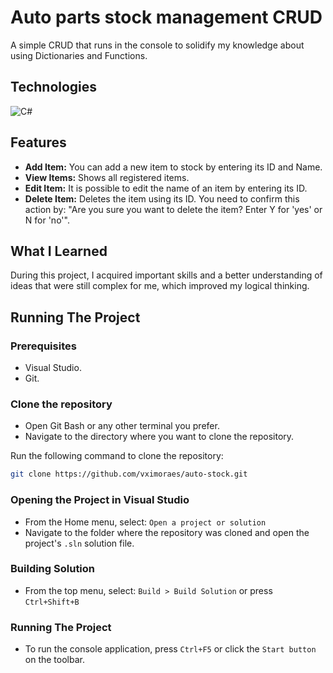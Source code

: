 # Auto parts stock management CRUD
A simple CRUD that runs in the console to solidify my knowledge about using Dictionaries and Functions.

## Technologies

![C#](https://img.shields.io/badge/c%23-%23239120.svg?style=for-the-badge&logo=csharp&logoColor=white)

## Features
- **Add Item:** You can add a new item to stock by entering its ID and Name.
- **View Items:** Shows all registered items.
- **Edit Item:** It is possible to edit the name of an item by entering its ID.
- **Delete Item:** Deletes the item using its ID. You need to confirm this action by: "Are you sure you want to delete the item? Enter Y for 'yes' or N for 'no'".

## What I Learned
During this project, I acquired important skills and a better understanding of ideas that were still complex for me, which improved my logical thinking.

## Running The Project
### Prerequisites
- Visual Studio.
- Git.

### Clone the repository
- Open Git Bash or any other terminal you prefer.
- Navigate to the directory where you want to clone the repository.

Run the following command to clone the repository:
```bash 
git clone https://github.com/vximoraes/auto-stock.git
```
### Opening the Project in Visual Studio
- From the Home menu, select: ```Open a project or solution```
- Navigate to the folder where the repository was cloned and open the project's ```.sln``` solution file.

### Building Solution
- From the top menu, select: ```Build > Build Solution``` or press ```Ctrl+Shift+B```

### Running The Project
- To run the console application, press ```Ctrl+F5``` or click the ```Start button``` on the toolbar.

##



